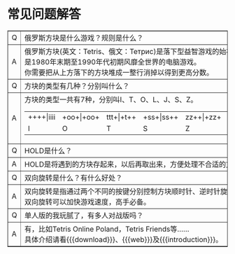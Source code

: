 # 常见问题解答

<table cellpadding="5" cellspacing="0" border="1">
    <tr>
        <td>Q</td>
        <td>
            俄罗斯方块是什么游戏？规则是什么？
        </td>
    </tr>
    <tr>
        <td>A</td>
        <td>
            俄罗斯方块(英文：Tetris、俄文：Тетрис)是落下型益智游戏的始祖，<br />
            是1980年末期至1990年代初期风靡全世界的电脑游戏。<br />
            你需要把从上方落下的方块堆成一整行消掉以得到更高分数。
        </td>
    </tr>
    <tr>
        <td>Q</td>
        <td>
            方块的类型有几种？分别叫什么？
        </td>
    </tr>
    <tr>
        <td>A</td>
        <td>
            方块的类型一共有7种，分别叫I、T、O、L、J、S、Z。<br />
            <table cellpadding="5" cellspacing="0" border="0">
                <tr>
                    <td>
                        <div class="block">++++|iiii</div>
                    </td>
                    <td>
                        <div class="block">+oo+|+oo+</div>
                    </td>
                    <td>
                        <div class="block">ttt+|+t++</div>
                    </td>
                    <td>
                        <div class="block">+ss+|ss++</div>
                    </td>
                    <td>
                        <div class="block">zz++|+zz+</div>
                    </td>
                    <td>
                        <div class="block">j+++|jjj+</div>
                    </td>
                    <td>
                        <div class="block">++l+|lll+</div>
                    </td>
                </tr>
                <tr>
                    <td>I</td>
                    <td>O</td>
                    <td>T</td>
                    <td>S</td>
                    <td>Z</td>
                    <td>J</td>
                    <td>L</td>
                </tr>
            </table>
        </td>
    </tr>
    <tr>
        <td>Q</td>
        <td>
            HOLD是什么？
        </td>
    </tr>
    <tr>
        <td>A</td>
        <td>
            HOLD是将遇到的方块存起来，以后再取出来，方便处理不合适的方块。
        </td>
    </tr>
    <tr>
        <td>Q</td>
        <td>
            双向旋转是什么？有什么好处？
        </td>
    </tr>
    <tr>
        <td>A</td>
        <td>
            双向旋转是指通过两个不同的按键分别控制方块顺时针、逆时针旋转。<br />
            双向旋转可以加快游戏速度，高手必备。
        </td>
    </tr>
    <tr>
        <td>Q</td>
        <td>
            单人版的我玩腻了，有多人对战版吗？
        </td>
    </tr>
    <tr>
        <td>A</td>
        <td>
            有，比如Tetris Online Poland，Tetris Friends等……<br />
            具体介绍请看{{{download}}}、{{{web}}}及{{{introduction}}}。
        </td>
    </tr>
</table>